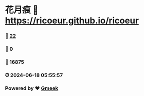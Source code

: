 # 花月痕 :link: https://ricoeur.github.io/ricoeur 
### :page_facing_up: [22](https://ricoeur.github.io/ricoeur/tag.html) 
### :speech_balloon: 0 
### :hibiscus: 16875 
### :alarm_clock: 2024-06-18 05:55:57 
### Powered by :heart: [Gmeek](https://github.com/Meekdai/Gmeek)
